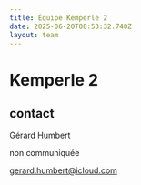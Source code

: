```yaml
---
title: Équipe Kemperle 2
date: 2025-06-20T08:53:32.740Z
layout: team
---
```


# Kemperle 2



## contact 

Gérard Humbert

non communiquée

gerard.humbert@icloud.com

